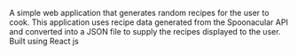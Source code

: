 A simple web application that generates random recipes for the user to cook. This application uses recipe data generated from the Spoonacular API and converted into a JSON file to supply the recipes displayed to the user.
Built using React js
